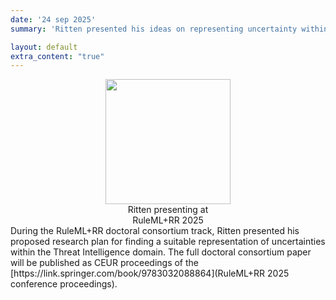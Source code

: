 ```yaml
---
date: '24 sep 2025'
summary: 'Ritten presented his ideas on representing uncertainty within the <a href="https://w3id.org/tido">TIDO ontology<\a> at the Doctoral Consortium track of the RuleML+RR 2025 conference!'

layout: default
extra_content: "true"
---
```


<center>
<div style="text-align: center; width:200px; display:inline-block; vertical-align:top;"><img src="../images/news/Ritten_RuleML+RR2025.jpg" width="200" height="200"><br>Ritten presenting at RuleML+RR 2025
</center>
During the RuleML+RR doctoral consortium track, Ritten presented his proposed research plan for finding a suitable representation of uncertainties within the Threat Intelligence domain. The full doctoral consortium paper will be published as CEUR proceedings of the [https://link.springer.com/book/9783032088864](RuleML+RR 2025 conference proceedings).
